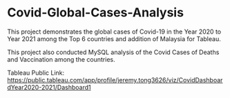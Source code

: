 # Covid-Global-Cases-Analysis

This project demonstrates the global cases of Covid-19 in the Year 2020 to Year 2021 among the Top 6 countries and addition of Malaysia for Tableau.

This project also conducted MySQL analysis of the Covid Cases of Deaths and Vaccination among the countries.

Tableau Public Link: https://public.tableau.com/app/profile/jeremy.tong3626/viz/CovidDashboardYear2020-2021/Dashboard1
